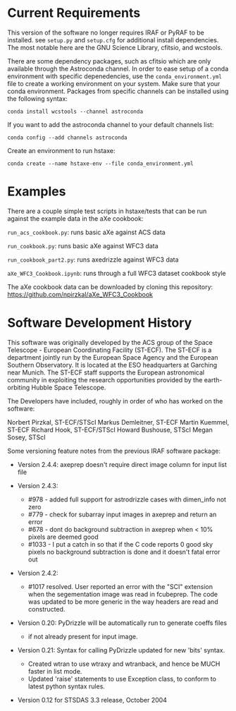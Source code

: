
Current Requirements
====================
This version of the software no longer requires IRAF or PyRAF to be installed.
see `setup.py` and `setup.cfg` for additional install dependencies. The most notable here are
the GNU Science Library, cfitsio, and wcstools. 

There are some dependency packages, such as cfitsio which are only available through the Astroconda channel. In order to ease setup of a conda environment with specific depenedencies, use the `conda_environment.yml` file to create a working environment on your system. Make sure that your conda environment. Packages from specific channels can be installed using the following syntax:

`conda install wcstools --channel astroconda`

If you want to add the astroconda channel to your default channels list:

`conda config --add channels astroconda`

Create an environment to run hstaxe:

`conda create --name hstaxe-env --file conda_environment.yml`



Examples
========
There are a couple simple test scripts in hstaxe/tests that can be run against the example data in the aXe cookbook:

`run_acs_cookbook.py`: runs basic aXe against ACS data

`run_cookbook.py`: runs basic aXe against WFC3 data

`run_cookbook_part2.py`: runs axedrizzle against WFC3 data

`aXe_WFC3_Cookbook.ipynb`: runs through a full WFC3 dataset cookbook style
 
The aXe cookbook data can be downloaded by cloning this repository:
https://github.com/npirzkal/aXe_WFC3_Cookbook 


Software Development History
============================

This software was originally developed by the ACS group of the Space Telescope -
European Coordinating Facility (ST-ECF). The ST-ECF is a department jointly
run by the European Space Agency and the European Southern Observatory.
It is located at the ESO headquarters at Garching near Munich. The ST-ECF
staff supports the European astronomical community in exploiting the research
opportunities provided by the earth-orbiting Hubble Space Telescope.

The Developers have included, roughly in  order of who has worked on the software:

Norbert Pirzkal, ST-ECF/STScI
Markus Demleitner, ST-ECF
Martin Kuemmel, ST-ECF
Richard Hook, ST-ECF/STScI
Howard Bushouse, STScI
Megan Sosey, STScI


Some versioning feature notes from the previous IRAF software package:

- Version 2.4.4:
    axeprep doesn't require direct image column for input list file

- Version 2.4.3:
    - #978 - added full support for astrodrizzle cases with dimen_info not zero
    - #779 - check for subarray input images in axeprep and return an error
    - #678 - dont do background subtraction in axeprep when < 10% pixels are deemed good
    - #1033 - I put a catch in so that if the C code reports 0 good sky pixels no background subtraction is done and it doesn't fatal error out 
   
- Version 2.4.2:  
    - #1017 resolved. User reported an error with the "SCI" extension when the segementation image was read in fcubeprep. The code was updated to be more generic in the way headers are read and constructed. 

- Version 0.20: PyDrizzle will be automatically run to generate coeffs files
    - if not already present for input image.

- Version 0.21: Syntax for calling PyDrizzle updated for new 'bits' syntax.
    - Created wtran to use wtraxy and wtranback, and hence be MUCH faster in
      list mode.
    - Updated 'raise' statements to use Exception class, to conform to latest
      python syntax rules.

- Version 0.12 for STSDAS 3.3 release, October 2004



